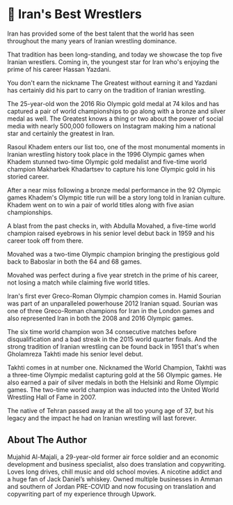# 🤼 Iran's Best Wrestlers

Iran has provided some of the best talent that the world has seen throughout the many years of Iranian wrestling dominance.

That tradition has been long-standing, and today we showcase the top five Iranian wrestlers. Coming in, the youngest star for Iran who's enjoying the prime of his career Hassan Yazdani.

You don't earn the nickname The Greatest without earning it and Yazdani has certainly did his part to carry on the tradition of Iranian wrestling.

The 25-year-old won the 2016 Rio Olympic gold medal at 74 kilos and has captured a pair of world championships to go along with a bronze and silver medal as well. The Greatest knows a thing or two about the power of social media with nearly 500,000 followers on Instagram making him a national star and certainly the greatest in Iran.

Rasoul Khadem enters our list too, one of the most monumental moments in Iranian wrestling history took place in the 1996 Olympic games when Khadem stunned two-time Olympic gold medalist and five-time world champion Makharbek Khadartsev to capture his lone Olympic gold in his storied career.

After a near miss following a bronze medal performance in the 92 Olympic games Khadem's Olympic title run will be a story long told in Iranian culture. Khadem went on to win a pair of world titles along with five asian championships.

A blast from the past checks in, with Abdulla Movahed, a five-time world champion raised eyebrows in his senior level debut back in 1959 and his career took off from there.

Movahed was a two-time Olympic champion bringing the prestigious gold back to Baboslar in both the 64 and 68 games.

Movahed was perfect during a five year stretch in the prime of his career, not losing a match while claiming five world titles.

Iran's first ever Greco-Roman Olympic champion comes in. Hamid Sourian was part of an unparalleled powerhouse 2012 Iranian squad. Sourian was one of three Greco-Roman champions for Iran in the London games and also represented Iran in both the 2008 and 2016 Olympic games.

The six time world champion won 34 consecutive matches before disqualification and a bad streak in the 2015 world quarter finals. And the strong tradition of Iranian wrestling can be found back in 1951 that's when Gholamreza Takhti made his senior level debut.

Takhti comes in at number one. Nicknamed the World Champion, Takhti was a three-time Olympic medalist capturing gold at the 56 Olympic games. He also earned a pair of silver medals in both the Helsinki and Rome Olympic games. The two-time world champion was inducted into the United World Wrestling Hall of Fame in 2007.

The native of Tehran passed away at the all too young age of 37, but his legacy and the impact he had on Iranian wrestling will last forever.

## About The Author

Mujahid Al-Majali, a 29-year-old former air force soldier and an economic development and business specialist, also does translation and copywriting. Loves long drives, chill music and old school movies. A nicotine addict and a huge fan of Jack Daniel’s whiskey. Owned multiple businesses in Amman and southern of Jordan PRE-COVID and now focusing on translation and copywriting part of my experience through Upwork.

